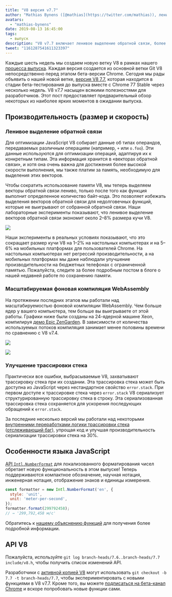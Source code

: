 ```yaml
---
title: "V8 версия v7.7"
author: "Mathias Bynens ([@mathias](https://twitter.com/mathias)), ленивый составитель заметок о выпуске"
avatars:
  - "mathias-bynens"
date: 2019-08-13 16:45:00
tags:
  - выпуск
description: "V8 v7.7 включает ленивое выделение обратной связи, более быструю фоновую компиляцию WebAssembly, улучшение трассировки стека и новую функциональность Intl.NumberFormat."
tweet: "1161287541611323397"
---
```

Каждые шесть недель мы создаем новую ветку V8 в рамках нашего [процесса выпуска](/docs/release-process). Каждая версия создается из основной ветки Git V8 непосредственно перед этапом бета-версии Chrome. Сегодня мы рады объявить о нашей новой ветке, [версия V8 7.7](https://chromium.googlesource.com/v8/v8.git/+log/branch-heads/7.7), которая находится в стадии бета-тестирования до выпуска вместе с Chrome 77 Stable через несколько недель. V8 v7.7 насыщен всякими полезностями для разработчиков. Этот пост предоставляет предварительный обзор некоторых из наиболее ярких моментов в ожидании выпуска.

<!--truncate-->
## Производительность (размер и скорость)

### Ленивое выделение обратной связи

Для оптимизации JavaScript V8 собирает данные об типах операндов, передаваемых различным операциям (например, `+` или `o.foo`). Эти данные используются для оптимизации операций, адаптируя их к конкретным типам. Эта информация хранится в «векторах обратной связи», и хотя она очень важна для достижения более высокой скорости выполнения, мы также платим за память, необходимую для выделения этих векторов.

Чтобы сократить использование памяти V8, мы теперь выделяем векторы обратной связи лениво, только после того как функция выполнит определенное количество байт-кода. Это позволяет избежать выделения векторов обратной связи для недолговечных функций, которые не выигрывают от собранной обратной связи. Наши лабораторные эксперименты показывают, что ленивое выделение векторов обратной связи экономит около 2–8% размера кучи V8.

![](/_img/v8-release-77/lazy-feedback-allocation.svg)

Наши эксперименты в реальных условиях показывают, что это сокращает размер кучи V8 на 1–2% на настольных компьютерах и на 5–6% на мобильных платформах для пользователей Chrome. На настольных компьютерах нет регрессий производительности, а на мобильных платформах мы даже наблюдали улучшение производительности на бюджетных телефонах с ограниченной памятью. Пожалуйста, следите за более подробным постом в блоге о нашей недавней работе по сохранению памяти.

### Масштабируемая фоновая компиляция WebAssembly

На протяжении последних этапов мы работали над масштабируемостью фоновой компиляции WebAssembly. Чем больше ядер у вашего компьютера, тем больше вы выигрываете от этой работы. Графики ниже были созданы на 24-ядерной машине Xeon, компилируя [демо Epic ZenGarden](https://s3.amazonaws.com/mozilla-games/ZenGarden/EpicZenGarden.html). В зависимости от количества используемых потоков компиляция занимает менее половины времени по сравнению с V8 v7.4.

![](/_img/v8-release-77/liftoff-compilation-speedup.svg)

![](/_img/v8-release-77/turbofan-compilation-speedup.svg)

### Улучшение трассировки стека

Практически все ошибки, выбрасываемые V8, захватывают трассировку стека при их создании. Эта трассировка стека может быть доступна из JavaScript через нестандартное свойство `error.stack`. При первом доступе к трассировке стека через `error.stack` V8 сериализует структурированную трассировку стека в строку. Эта сериализованная трассировка стека сохраняется для ускорения последующих обращений к `error.stack`.

За последние несколько версий мы работали над некоторыми [внутренними переработками логики трассировки стека](https://docs.google.com/document/d/1WIpwLgkIyeHqZBc9D3zDtWr7PL-m_cH6mfjvmoC6kSs/edit) ([отслеживающий баг](https://bugs.chromium.org/p/v8/issues/detail?id=8742)), упрощая код и улучшая производительность сериализации трассировки стека на 30%.

## Особенности языка JavaScript

[API `Intl.NumberFormat`](/features/intl-numberformat) для локализованного форматирования чисел обретает новую функциональность в этом выпуске! Теперь поддерживаются компактное обозначение, научная нотация, инженерная нотация, отображение знаков и единицы измерения.

```js
const formatter = new Intl.NumberFormat('en', {
  style: 'unit',
  unit: 'meter-per-second',
});
formatter.format(299792458);
// → '299,792,458 м/с'
```

Обратитесь к [нашему объяснению функций](/features/intl-numberformat) для получения более подробной информации.

## API V8

Пожалуйста, используйте `git log branch-heads/7.6..branch-heads/7.7 include/v8.h`, чтобы получить список изменений API.

Разработчики с [активной копией V8](/docs/source-code#using-git) могут использовать `git checkout -b 7.7 -t branch-heads/7.7`, чтобы экспериментировать с новыми функциями в V8 v7.7. Кроме того, вы можете [подписаться на бета-канал Chrome](https://www.google.com/chrome/browser/beta.html) и вскоре попробовать новые функции сами.
